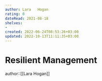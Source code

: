 ```yaml
---
author: Lara   Hogan
rating: 0
dateRead: 2021-08-18
shelves: 
- 
created: 2022-06-24T08:53:26+03:00
updated: 2022-10-13T11:11:35+03:00
---
```

# Resilient Management

author::[[Lara   Hogan]]